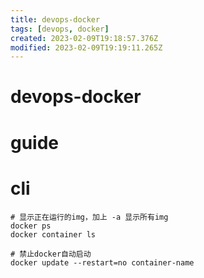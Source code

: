 ```yaml
---
title: devops-docker
tags: [devops, docker]
created: 2023-02-09T19:18:57.376Z
modified: 2023-02-09T19:19:11.265Z
---
```


# devops-docker

# guide

# cli

```shell
# 显示正在运行的img，加上 -a 显示所有img
docker ps
docker container ls

# 禁止docker自动启动
docker update --restart=no container-name
```

